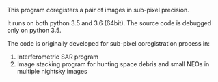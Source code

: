 This program coregisters a pair of images in sub-pixel precision.

It runs on both python 3.5 and 3.6 (64bit). The source code is debugged only on python 3.5.

The code is originally developed for sub-pixel coregistration process in:
1) Interferometric SAR program
2) Image stacking program for hunting space debris and small NEOs in multiple nightsky images
